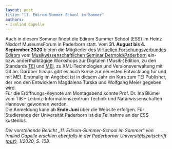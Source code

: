 ```yaml
---
layout: post
title: "11. Edirom-Summer-School im Sommer"
authors:
- Irmlind Capelle
---
```


Auch in diesem Sommer findet die Edirom Summer School (ESS) im Heinz Nixdorf MuseumsForum in Paderborn statt. Vom **31. August bis 4. September 2020** bieten die Mitglieder des [Virtuellen Forschungsverbundes Edirom] vom
[Musikwissenschaftlichen Seminar Detmold/Paderborn] ein- bzw. anderthalbtägige Workshops zur Digitalen (Musik-)Edition, zu den Standards [TEI] und [MEI], zu XML-Technologien und Versionsverwaltung mit Git an. Darüber
hinaus gibt es auch Kurse zur neuesten Entwicklung für und mit MEI. Erstmalig im Angebot ist in diesem Jahr ein Kurs zum TEI Publisher, der von den Entwicklern Magdalena Turska und Wolfgang Meier gegeben wird.  
Für die Eröffnungs-Keynote am Montagabend konnte Prof. Dr. Ina Blümel vom TIB – Leibniz-Informationszentrum Technik und Naturwissenschaften Hannover gewonnen werden.  
Die Anmeldung kann ab **Ende Juni** über die Website erfolgen. Für Studierende der Universität Paderborn ist die Teilnahme an der ESS kostenlos.

*Der vorstehende Bericht „11. Edirom-Summer-School im Sommer“ von Irmlind Capelle erschien ebenfalls in der Paderborner Universitätszeitschrift ([puz]), 1/2020, S. 108.*  


[puz]: https://digital.ub.uni-paderborn.de/up/periodical/structure/2918962
[Musikwissenschaftlichen Seminar Detmold/Paderborn]: https://www.muwi-detmold-paderborn.de/
[Virtuellen Forschungsverbundes Edirom]: https://edirom.de/
[MEI]: https://music-encoding.org/
[TEI]: https://tei-c.org/